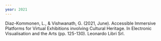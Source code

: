 ```yaml
---
year: 2021
---
```

Diaz-Kommonen, L., & Vishwanath, G. (2021, June). Accessible Immersive Platforms for Virtual Exhibitions involving Cultural Heritage. In Electronic Visualisation and the Arts (pp. 125-130). Leonardo Libri Srl.